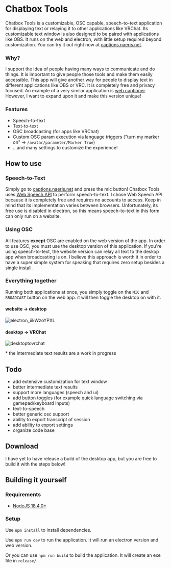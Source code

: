# Chatbox Tools
Chatbox Tools is a customizable, OSC capable, speech-to-text application for displaying text or relaying it to other applications like VRChat. Its customizable text window is also designed to be paired with applications like OBS.  It runs on the web and electron, with little setup required beyond customization. You can try it out right now at [captions.naeris.net](https://captions.naeris.net/).

### Why?
I support the idea of people having many ways to communicate and do things. It is important to give people those tools and make them easily accessible. This app will give another way for people to display text in different applications like OBS or VRC. It is completely free and privacy focused. An example of a very similar application is [web captioner](https://webcaptioner.com/). However, I want to expand upon it and make this version unique!

### Features
- Speech-to-text
- Text-to-text
- OSC broadcasting (for apps like VRChat)
- Custom OSC param execution via language triggers ("turn my marker on" -> `/avatar/parameter/Marker True`)
- ...and many settings to customize the experience!

## How to use
### Speech-to-Text
Simply go to [captions.naeris.net](https://captions.naeris.net/) and press the mic button! Chatbox Tools uses [Web Speech API](https://developer.mozilla.org/en-US/docs/Web/API/Web_Speech_API) to perform speech-to-text. I chose Web Speech API because it is completely free and requires no accounts to access. Keep in mind that its implementation varies between browsers. Unfortunately, its free use is disabled in electron, so this means speech-to-text in this form can only run on a website.

### Using OSC
All features **except** OSC are enabled on the web version of the app. In order to use OSC, you must use the desktop version of this application. If you're using speech-to-text, the website version can relay all text to the deskop app when broadcasting is on. I believe this approach is worth it in order to have a super simple system for speaking that requires zero setup besides a single install.

### Everything together
Running both applications at once, you simply toggle on the `MIC` and `BROADCAST` button on the web app. it will then toggle the desktop on with it.

#### website -> desktop
![electron_iikWzoYPXL](https://user-images.githubusercontent.com/9059594/226288125-b09fcf3e-6a98-41e3-a84d-f382845e3a22.gif)

#### desktop -> VRChat
![desktoptovrchat](https://user-images.githubusercontent.com/9059594/226288753-1232f6e4-08db-4dd7-a28f-f5506b9f7668.gif)

\* the intermediate text results are a work in progress

## Todo
- add extensive customization for text window
- better intermediate text results
- support more languages (speech and ui)
- add button toggles (for example quick language switching via gamepad/keyboard inputs)
- text-to-speech
- better generic osc support
- ability to export transcript of session
- add ability to export settings
- organize code base

## Download
I have yet to have release a build of the desktop app, but you are free to build it with the steps below!

## Building it yourself
### Requirements
- [NodeJS 18.4.0+](https://nodejs.org/en/)

### Setup

Use `npm install` to install dependencies.

Use `npm run dev` to run the application. It will run an electron version and web version.

Or you can use `npm run build` to build the application. It will create an exe file in `release/`.
